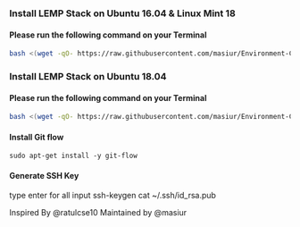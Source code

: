 ### Install LEMP Stack on Ubuntu 16.04 & Linux Mint 18

#### Please run the following command on your Terminal
```bash
bash <(wget -qO- https://raw.githubusercontent.com/masiur/Environment-Configuration/master/lemp_deb_16.04.sh)
```
### Install LEMP Stack on Ubuntu 18.04

#### Please run the following command on your Terminal
```bash
bash <(wget -qO- https://raw.githubusercontent.com/masiur/Environment-Configuration/master/lemp_deb_18.04.sh)
```
#### Install Git flow 
    sudo apt-get install -y git-flow
   
   
#### Generate SSH Key
   type enter for all input
   ssh-keygen
   cat ~/.ssh/id_rsa.pub

Inspired By @ratulcse10 
Maintained by @masiur
